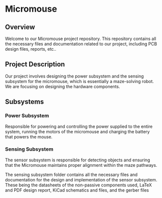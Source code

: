 # Micromouse
## Overview
Welcome to our Micromouse project repository. This repository contains all the necessary files and documentation related to our project, including PCB design files, reports, etc..

## Project Description
Our project involves designing the power subsystem and the sensing subsystem for the micromouse, which is essentially a maze-solving robot. We are focusing on designing the hardware components.

## Subsystems
### Power Subsystem
Responsible for powering and controlling the power supplied to the entire system, running the motors of the micromouse and charging the battery that powers the mouse.
### Sensing Subsystem
The sensor subsystem is responsible for detecting objects and ensuring that the Micromouse maintains proper alignment within the maze pathways.

The sensing subsystem folder contains all the necessary files and documentation for the design and implementation of the sensor subsystem. These being the datasheets of the non-passive components used, LaTeX and PDF design report, KiCad schematics and files, and the gerber files




